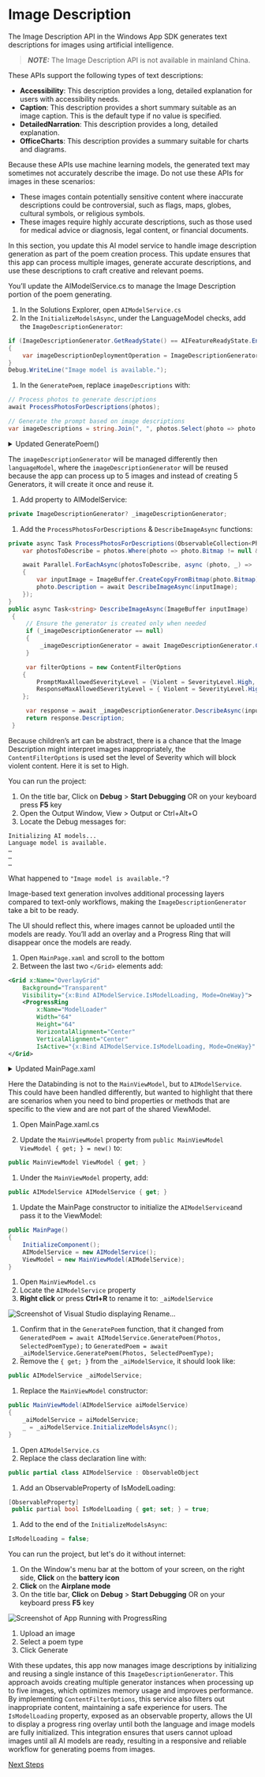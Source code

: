 # Image Description 

The Image Description API in the Windows App SDK generates text descriptions for images using artificial intelligence.

> **_NOTE:_**  The Image Description API is not available in mainland China.

These APIs support the following types of text descriptions:

- **Accessibility**: This description provides a long, detailed explanation for users with accessibility needs.
- **Caption**: This description provides a short summary suitable as an image caption. This is the default type if no value is specified.
- **DetailedNarration**: This description provides a long, detailed explanation.
- **OfficeCharts**: This description provides a summary suitable for charts and diagrams.

Because these APIs use machine learning models, the generated text may sometimes not accurately describe the image. Do not use these APIs for images in these scenarios:

- These images contain potentially sensitive content where inaccurate descriptions could be controversial, such as flags, maps, globes, cultural symbols, or religious symbols.
- These images require highly accurate descriptions, such as those used for medical advice or diagnosis, legal content, or financial documents.

In this section, you update this AI model service to handle image description generation as part of the poem creation process. This update ensures that this app can process multiple images, generate accurate descriptions, and use these descriptions to craft creative and relevant poems.

You’ll update the AIModelService.cs to manage the Image Description portion of the poem generating.

1. In the Solutions Explorer, open `AIModelService.cs`
1. In the `InitializeModelsAsync`, under the LanguageModel checks, add the `ImageDescriptionGenerator`:

```c#
if (ImageDescriptionGenerator.GetReadyState() == AIFeatureReadyState.EnsureNeeded)
{
    var imageDescriptionDeploymentOperation = ImageDescriptionGenerator.EnsureReadyAsync();
}
Debug.WriteLine("Image model is available.");
```

1. In the `GeneratePoem`, replace `imageDescriptions` with:

```c#
// Process photos to generate descriptions
await ProcessPhotosForDescriptions(photos);

// Generate the prompt based on image descriptions
var imageDescriptions = string.Join(", ", photos.Select(photo => photo.Description));

```


<details>
  <summary>Updated GeneratePoem()</summary>
  
  ```c#
    public async Task<string> GeneratePoem(ObservableCollection<PhotoItem> photos, string poemType)
{
    // Process photos to generate descriptions
    await ProcessPhotosForDescriptions(photos);

    // Generate the prompt based on image descriptions
    var imageDescriptions = string.Join(", ", photos.Select(photo => photo.Description));
            
    var prompt = GeneratePrompt(imageDescriptions, poemType);

    // Generate the poem using the prompt
    return await GeneratePoemFromPrompt(prompt);
}
  ```
</details>

The `imageDescriptionGenerator` will be managed differently then `languageModel`, where the `imageDescriptionGenerator` will be reused because the app can process up to 5 images and instead of creating 5 Generators, it will create it once and reuse it.

1. Add property to AIModelService:

```c#
private ImageDescriptionGenerator? _imageDescriptionGenerator;
```

1. Add the `ProcessPhotosForDescriptions` & `DescribeImageAsync` functions:

```c#
private async Task ProcessPhotosForDescriptions(ObservableCollection<PhotoItem> photos){
    var photosToDescribe = photos.Where(photo => photo.Bitmap != null && photo.Description == null);

    await Parallel.ForEachAsync(photosToDescribe, async (photo, _) =>
    {
        var inputImage = ImageBuffer.CreateCopyFromBitmap(photo.Bitmap);
        photo.Description = await DescribeImageAsync(inputImage);
    });
}
public async Task<string> DescribeImageAsync(ImageBuffer inputImage)
 {
     // Ensure the generator is created only when needed
     if (_imageDescriptionGenerator == null)
     {
         _imageDescriptionGenerator = await ImageDescriptionGenerator.CreateAsync();
     }

     var filterOptions = new ContentFilterOptions
    {
        PromptMaxAllowedSeverityLevel = {Violent = SeverityLevel.High, Sexual = SeverityLevel.High, Hate = SeverityLevel.High, SelfHarm = SeverityLevel.High},
        ResponseMaxAllowedSeverityLevel = { Violent = SeverityLevel.High, Sexual = SeverityLevel.High, Hate = SeverityLevel.High, SelfHarm = SeverityLevel.High }
    };

     var response = await _imageDescriptionGenerator.DescribeAsync(inputImage, ImageDescriptionKind.DetailedDescrition, filterOptions);
     return response.Description;
 }

```

Because children’s art can be abstract, there is a chance that the Image Description might interpret images inappropriately, the `ContentFilterOptions` is used set the level of Severity which will block violent content. Here it is set to High. 

You can run the project:

1. On the title bar, Click on **Debug** > **Start Debugging** OR on your keyboard press **F5** key
1. Open the Output Window, View > Output or Ctrl+Alt+O
1. Locate the Debug messages for:

```
Initializing AI models...
Language model is available.
…
…
…
```

What happened to `"Image model is available."`?

Image-based text generation involves additional processing layers compared to text-only workflows, making the `ImageDescriptionGenerator` take a bit to be ready. 

The UI should reflect this, where images cannot be uploaded until the models are ready. You’ll add an overlay and a Progress Ring that will disappear once the models are ready. 

1. Open `MainPage.xaml` and scroll to the bottom
1. Between the last two `</Grid>` elements add:

```xml
<Grid x:Name="OverlayGrid"
    Background="Transparent"
    Visibility="{x:Bind AIModelService.IsModelLoading, Mode=OneWay}">
    <ProgressRing
        x:Name="ModelLoader"
        Width="64"
        Height="64"
        HorizontalAlignment="Center"
        VerticalAlignment="Center"
        IsActive="{x:Bind AIModelService.IsModelLoading, Mode=OneWay}" />
</Grid>

```

<details>
  <summary>Updated MainPage.xaml</summary>
  Starting from line 139 (the closing of the Poem’s `StackPanel`) to the EOF

  ```xml
            </StackPanel>
        </Grid>
        <Grid x:Name="OverlayGrid"
            Background="Transparent"
            Visibility="{x:Bind AIModelService.IsModelLoading, Mode=OneWay}">
            <ProgressRing
                x:Name="ModelLoader"
                Width="64"
                Height="64"
                HorizontalAlignment="Center"
                VerticalAlignment="Center"
                IsActive="{x:Bind AIModelService.IsModelLoading, Mode=OneWay}" />
        </Grid>
    </Grid>
</Page>
  ```
</details>

Here the Databinding is not to the `MainViewModel`, but to `AIModelService`. This could have been handled differently, but wanted to highlight that there are scenarios when you need to bind properties or methods that are specific to the view and are not part of the shared ViewModel. 

1. Open MainPage.xaml.cs

1. Update the `MainViewModel` property from `public MainViewModel ViewModel { get; } = new()` to:

```c#
public MainViewModel ViewModel { get; }

```

1. Under the `MainViewModel` property, add:

```c#
public AIModelService AIModelService { get; }
```

1. Update the MainPage constructor to initialize the `AIModelService`and pass it to the ViewModel:

```c#
public MainPage()
{
    InitializeComponent();
    AIModelService = new AIModelService();
    ViewModel = new MainViewModel(AIModelService);
}
```

1. Open `MainViewModel.cs`
1. Locate the `AIModelService` property
1. **Right click** or press **Ctrl+R** to rename it to: `_aiModelService`

![Screenshot of Visual Studio displaying Rename...](assets/rename.png)

1. Confirm that in the `GeneratePoem` function, that it changed from `GeneratedPoem = await AIModelService.GeneratePoem(Photos, SelectedPoemType);` to `GeneratedPoem = await _aiModelService.GeneratePoem(Photos, SelectedPoemType);`
1. Remove the `{ get; }` from the `_aiModelService`, it should look like:

```c#
public AIModelService _aiModelService;
```

1. Replace the `MainViewModel` constructor:

```c#
public MainViewModel(AIModelService aiModelService)
{
    _aiModelService = aiModelService;
    _ = _aiModelService.InitializeModelsAsync();
}
```

1. Open `AIModelService.cs`
1. Replace the class declaration line with:

```c#
public partial class AIModelService : ObservableObject
```

1. Add an ObservableProperty of IsModelLoading:

```c#
[ObservableProperty]
 public partial bool IsModelLoading { get; set; } = true;
```

1. Add to the end of the `InitializeModelsAsync`:

```c#
IsModelLoading = false;
```

You can run the project, but let's do it without internet:

1. On the Window's menu bar at the bottom of your screen, on the right side, **Click** on the **battery icon**
1. **Click** on the **Airplane mode**
1. On the title bar, **Click** on **Debug** > **Start Debugging** OR on your keyboard press **F5** key


![Screenshot of App Running with ProgressRing](assets/app-running-with-IsModelLoading.png)


1. Upload an image
1. Select a poem type
1. Click Generate

With these updates, this app now manages image descriptions by initializing and reusing a single instance of this `ImageDescriptionGenerator`. This approach avoids creating multiple generator instances when processing up to five images, which optimizes memory usage and improves performance. By implementing `ContentFilterOptions`, this service also filters out inappropriate content, maintaining a safe experience for users. The `IsModelLoading` property, exposed as an observable property, allows the UI to display a progress ring overlay until both the language and image models are fully initialized. This integration ensures that users cannot upload images until all AI models are ready, resulting in a responsive and reliable workflow for generating poems from images.

[Next Steps](./8-congrats.md)